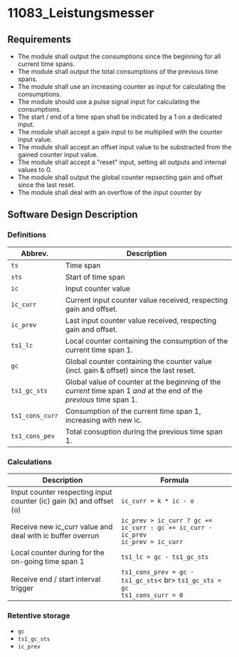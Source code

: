 # 11083_Leistungsmesser

## Requirements
- The module shall output the consumptions since the beginning for all current time spans.
- The module shall output the total consumptions of the previous time spans.
- The module shall use an increasing counter as input for calculating the consumptions.
- The module should use a pulse signal input for calculating the consumptions.
- The start / end of a time span shall be indicated by a 1 on a dedicated input.
- The module shall accept a gain input to be multiplied with the counter input value.
- The module shall accept an offset input value to be substracted from the gained counter input value.
- The module shall accept a "reset" input, setting all outputs and internal values to 0.
- The module shall output the global counter repsecting gain and offset since the last reset.
- The module shall deal with an overflow of the input counter by 

## Software Design Description

### Definitions

| Abbrev. | Description |
| --- | --- | 
| `ts` | Time span |
| `sts` | Start of time span |
| `ic` | Input counter value |
| `ic_curr` | Current input counter value received, respecting gain and offset. |
| `ic_prev` | Last input counter value received, respecting gain and offset. |
| `ts1_lc` | Local counter containing the consumption of the current time span 1. |
| `gc` | Global counter containing the counter value (incl. gain & offset) since the last reset. |
| `ts1_gc_sts` | Global value of counter at the beginning of the *current* time span 1 *and* at the end of the *previous* time span 1. |
| `ts1_cons_curr` | Consumption of the current time span 1, increasing with new ic. |
| `ts1_cons_pev` | Total consuption during the previous time span 1. |

### Calculations
| Description | Formula |
| --- | --- |
| Input counter respecting input counter (ic) gain (k) and offset (o) | `ic_curr = k * ic - o` |
| Receive new ic_curr value and deal with ic buffer overrun | `ic_prev > ic_curr ? gc += ic_curr : gc += ic_curr - ic_prev` <br> `ic_prev = ic_curr` |
| Local counter during for the on-going time span 1 | `ts1_lc = gc - ts1_gc_sts` |
| Receive end / start interval trigger | `ts1_cons_prev = gc - ts1_gc_sts`< br> `ts1_gc_sts = gc` <br> `ts1_cons_curr = 0`|

### Retentive storage

- `gc`
- `ts1_gc_sts`
- `ic_prev`

